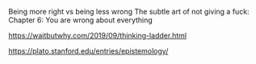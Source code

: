 Being more right vs being less wrong
The subtle art of not giving a fuck:
Chapter 6: You are wrong about everything


https://waitbutwhy.com/2019/09/thinking-ladder.html

https://plato.stanford.edu/entries/epistemology/

